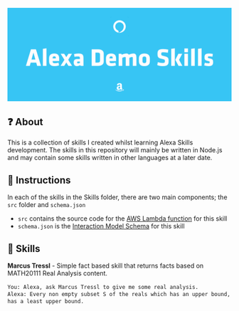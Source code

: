 ![](Assets/header.png)

## :question: About
This is a collection of skills I created whilst learning Alexa Skills development. The skills in this repository will mainly be written in Node.js and may contain some skills written in other languages at a later date.

## :page_facing_up: Instructions
In each of the skills in the Skills folder, there are two main components; the ``src`` folder and ``schema.json``
* ``src`` contains the source code for the [AWS Lambda function](https://aws.amazon.com/lambda/) for this skill
* ``schema.json`` is the [Interaction Model Schema](https://developer.amazon.com/docs/smapi/interaction-model-schema.html) for this skill

## :book: Skills
**Marcus Tressl** - Simple fact based skill that returns facts based on MATH20111 Real Analysis content.
```
You: Alexa, ask Marcus Tressl to give me some real analysis.
Alexa: Every non empty subset S of the reals which has an upper bound, has a least upper bound.
```
